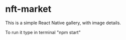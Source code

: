 # nft-market

This is a simple React Native gallery, with image details.

To run it type in terminal "npm start"
